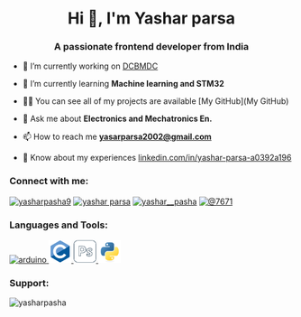 <h1 align="center">Hi 👋, I'm Yashar parsa</h1>
<h3 align="center">A passionate frontend developer from India</h3>

- 🔭 I’m currently working on [DCBMDC](https://www.linkedin.com/posts/yashar-parsa-a0392a196_just-finished-new-version-of-dcbmdc-direct-activity-7170110282520903680-oAOa?utm_source=share&utm_medium=member_desktop)

- 🌱 I’m currently learning **Machine learning and STM32**

- 👨‍💻 You can see all of my projects are available [My GitHub](My GitHub)

- 💬 Ask me about **Electronics and Mechatronics En.**

- 📫 How to reach me **yasarparsa2002@gmail.com**

- 📄 Know about my experiences [linkedin.com/in/yashar-parsa-a0392a196](linkedin.com/in/yashar-parsa-a0392a196)

<h3 align="left">Connect with me:</h3>
<p align="left">
<a href="https://twitter.com/yasharpasha9" target="blank"><img align="center" src="https://raw.githubusercontent.com/rahuldkjain/github-profile-readme-generator/master/src/images/icons/Social/twitter.svg" alt="yasharpasha9" height="30" width="40" /></a>
<a href="https://linkedin.com/in/yashar parsa" target="blank"><img align="center" src="https://raw.githubusercontent.com/rahuldkjain/github-profile-readme-generator/master/src/images/icons/Social/linked-in-alt.svg" alt="yashar parsa" height="30" width="40" /></a>
<a href="https://instagram.com/yashar__pasha" target="blank"><img align="center" src="https://raw.githubusercontent.com/rahuldkjain/github-profile-readme-generator/master/src/images/icons/Social/instagram.svg" alt="yashar__pasha" height="30" width="40" /></a>
<a href="https://discord.gg/@7671" target="blank"><img align="center" src="https://raw.githubusercontent.com/rahuldkjain/github-profile-readme-generator/master/src/images/icons/Social/discord.svg" alt="@7671" height="30" width="40" /></a>
</p>

<h3 align="left">Languages and Tools:</h3>
<p align="left"> <a href="https://www.arduino.cc/" target="_blank" rel="noreferrer"> <img src="https://cdn.worldvectorlogo.com/logos/arduino-1.svg" alt="arduino" width="40" height="40"/> </a> <a href="https://www.cprogramming.com/" target="_blank" rel="noreferrer"> <img src="https://raw.githubusercontent.com/devicons/devicon/master/icons/c/c-original.svg" alt="c" width="40" height="40"/> </a> <a href="https://www.photoshop.com/en" target="_blank" rel="noreferrer"> <img src="https://raw.githubusercontent.com/devicons/devicon/master/icons/photoshop/photoshop-line.svg" alt="photoshop" width="40" height="40"/> </a> <a href="https://www.python.org" target="_blank" rel="noreferrer"> <img src="https://raw.githubusercontent.com/devicons/devicon/master/icons/python/python-original.svg" alt="python" width="40" height="40"/> </a> </p>

<h3 align="left">Support:</h3>
<p><a href="https://www.buymeacoffee.com/https://www.buymeacoffee.com/yasharpasha"> <img align="left" src="https://cdn.buymeacoffee.com/buttons/v2/default-yellow.png" height="50" width="210" alt="yasharpasha" /></a></p><br><br>
